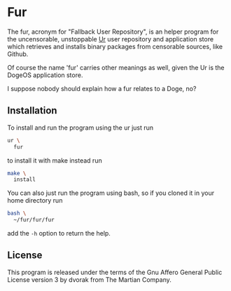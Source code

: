 # Fur

The fur, acronym for "Fallback User Repository",
is an helper program for the uncensorable, unstoppable
[Ur](
  ../ur)
user repository and application store which
retrieves and installs binary packages from
censorable sources, like Github.

Of course the name 'fur' carries other meanings
as well, given the Ur is the DogeOS application store.

I suppose nobody should explain how a fur relates
to a Doge, no?

## Installation

To install and run the program using the ur just run

```bash
ur \
  fur    
```

to install it with make instead run

```bash
make \
  install
```

You can also just run the program using bash,
so if you cloned it in your home directory run

```bash
bash \
  ~/fur/fur/fur
```

add the `-h` option to return the help.

## License

This program is released under the terms of the
Gnu Affero General Public License version 3
by dvorak from The Martian Company.

